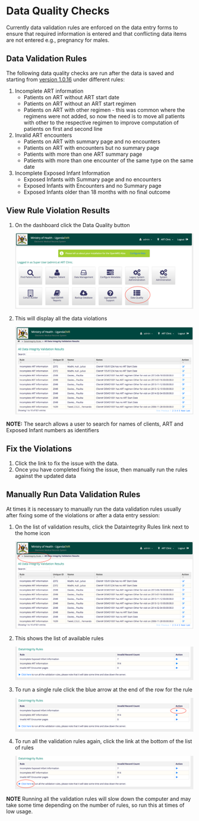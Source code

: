 # Data Quality Checks

Currently data validation rules are enforced on the data entry forms to ensure that required information is entered and that conflicting data items are not entered e.g., pregnancy for males.

## Data Validation Rules

The following data quality checks are run after the data is saved and starting from [version 1.0.16](https://github.com/METS-Programme/ugandaemr-usermanual/tree/2ae2c5adb235152662b6716ed1f0630cba54baf3/ugandaemr-1016.md) under different rules:

1. Incomplete ART information
   * Patients on ART without ART start date 
   * Patients on ART without an ART start regimen 
   * Patients on ART with other regimen - this was common where the regimens were not added, so now the need is to move all patients with other to the respective regimen to improve computation of patients on first and second line
2. Invalid ART encounters
   * Patients on ART with summary page and no encounters 
   * Patients on ART with encounters but no summary page
   * Patients with more than one ART summary page 
   * Patients with more than one encounter of the same type on the same date 
3. Incomplete Exposed Infant Information 
   * Exposed Infants with Summary page and no encounters 
   * Exposed Infants with Encounters and no Summary page 
   * Exposed Infants older than 18 months with no final outcome 

## View Rule Violation Results

1. On the dashboard click the Data Quality button  

   ![Data Quality Link](assets/data_quality_link.png)

2. This will display all the data violations 

   ![Data Violations](assets/list_of_data_violations.png)

**NOTE:**  The search allows a user to search for names of clients, ART and Exposed Infant numbers as identifiers

## Fix the Violations

1. Click the link to fix the issue with the data. 
2. Once you have completed fixing the issue, then manually run the rules against the updated data

## Manually Run Data Validation Rules

At times it is necessary to manually run the data validation rules usually after fixing some of the violations or after a data entry session:

1. On the list of validation results, click the Dataintegrity Rules link next to the home icon 

   ![Data Integrity Rules Link](assets/data_integrity_rules_link.png) 

2. This shows the list of available rules 

   ![Data Validation Rules List](assets/data_integrity_rules_list.png) 

3. To run a single rule click the blue arrow at the end of the row for the rule 

   ![Run a single rule](assets/data_integrity_rules_list_single_rule.png) 

4. To run all the validation rules again, click the link at the bottom of the list of rules 

   ![Run all validation rules](assets/data_integrity_rules_list_all_rules.png)

**NOTE** Running all the validation rules will slow down the computer and may take some time depending on the number of rules, so run this at times of low usage.


